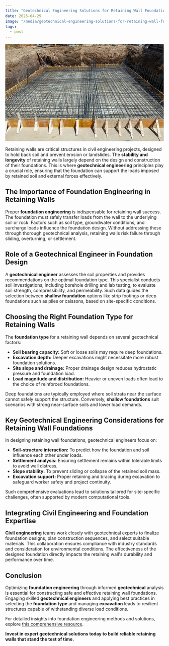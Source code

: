 ```yaml
---
title: "Geotechnical Engineering Solutions for Retaining Wall Foundations"
date: 2025-04-29
image: "/media/geotechnical-engineering-solutions-for-retaining-wall-foundations.webp"
tags:
  - post
---
```


![Geotechnical Engineering Solutions for Retaining Wall Foundations](/media/geotechnical-engineering-solutions-for-retaining-wall-foundations.webp)

Retaining walls are critical structures in civil engineering projects, designed to hold back soil and prevent erosion or landslides. The **stability and longevity** of retaining walls largely depend on the design and construction of their foundations. This is where **geotechnical engineering** principles play a crucial role, ensuring that the foundation can support the loads imposed by retained soil and external forces effectively.

## The Importance of Foundation Engineering in Retaining Walls

Proper **foundation engineering** is indispensable for retaining wall success. The foundation must safely transfer loads from the wall to the underlying soil or rock. Factors such as soil type, groundwater conditions, and surcharge loads influence the foundation design. Without addressing these through thorough geotechnical analysis, retaining walls risk failure through sliding, overturning, or settlement.

## Role of a Geotechnical Engineer in Foundation Design

A **geotechnical engineer** assesses the soil properties and provides recommendations on the optimal foundation type. This specialist conducts soil investigations, including borehole drilling and lab testing, to evaluate soil strength, compressibility, and permeability. Such data guides the selection between **shallow foundation** options like strip footings or deep foundations such as piles or caissons, based on site-specific conditions.

## Choosing the Right Foundation Type for Retaining Walls

The **foundation type** for a retaining wall depends on several geotechnical factors:

- **Soil bearing capacity:** Soft or loose soils may require deep foundations.
- **Excavation depth:** Deeper excavations might necessitate more robust foundation solutions.
- **Site slope and drainage:** Proper drainage design reduces hydrostatic pressure and foundation load.
- **Load magnitude and distribution:** Heavier or uneven loads often lead to the choice of reinforced foundations.

Deep foundations are typically employed where soil strata near the surface cannot safely support the structure. Conversely, **shallow foundations** suit scenarios with strong near-surface soils and lower load demands.

## Key Geotechnical Engineering Considerations for Retaining Wall Foundations

In designing retaining wall foundations, geotechnical engineers focus on:

- **Soil-structure interaction:** To predict how the foundation and soil influence each other under loads.
- **Settlement analysis:** Ensuring settlement remains within tolerable limits to avoid wall distress.
- **Slope stability:** To prevent sliding or collapse of the retained soil mass.
- **Excavation support:** Proper retaining and bracing during excavation to safeguard worker safety and project continuity.

Such comprehensive evaluations lead to solutions tailored for site-specific challenges, often supported by modern computational tools.

## Integrating Civil Engineering and Foundation Expertise

**Civil engineering** teams work closely with geotechnical experts to finalize foundation designs, plan construction sequences, and select suitable materials. This collaboration ensures compliance with industry standards and consideration for environmental conditions. The effectiveness of the designed foundation directly impacts the retaining wall's durability and performance over time.

## Conclusion

Optimizing **foundation engineering** through informed **geotechnical** analysis is essential for constructing safe and effective retaining wall foundations. Engaging skilled **geotechnical engineers** and applying best practices in selecting the **foundation type** and managing **excavation** leads to resilient structures capable of withstanding diverse load conditions.

For detailed insights into foundation engineering methods and solutions, explore [this comprehensive resource](https://newspeak.today/foundation-engineering).

**Invest in expert geotechnical solutions today to build reliable retaining walls that stand the test of time.**
